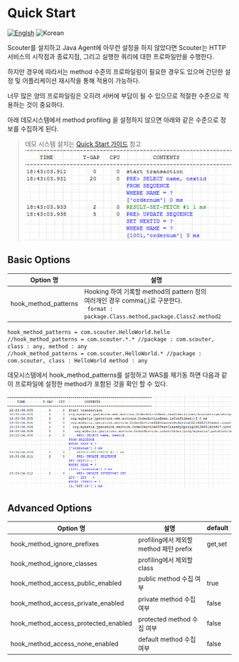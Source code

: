 # Quick Start
[![Englsh](https://img.shields.io/badge/language-English-orange.svg)](Method-Profiling.md) ![Korean](https://img.shields.io/badge/language-Korean-blue.svg)

Scouter를 설치하고 Java Agent에 아무런 설정을 하지 않았다면 Scouter는 HTTP 서비스의 시작점과 종료지점, 그리고 실행한 쿼리에 대한 프로파일만을 수행한다.

하지만 경우에 따라서는 method 수준의 프로파일링이 필요한 경우도 있으며 간단한 설정 및 어플리케이션 재시작을 통해 적용이 가능하다.

너무 많은 양의 프로파일링은 오히려 서버에 부담이 될 수 있으므로 적절한 수준으로 적용하는 것이 중요하다.

아래 데모시스템에서 method profiling 을 설정하지 않으면 아래와 같은 수준으로 정보를 수집하게 된다.
> 데모 시스템 설치는 [Quick Start 가이드](../main/Quick-Start_kr.md) 참고
![](../img/tech/method_none_profile_1.png)


## Basic Options

Option 명           | 설명
--------------------|-------
hook_method_patterns| Hooking 하여 기록할 method의 pattern 정의 <br>여러개인 경우 comma(,)로 구분한다.<br> ` format : package.Class.method,package.Class2.method2`

```properties
hook_method_patterns = com.scouter.HelloWorld.hello
//hook_method_patterns = com.scouter.*.* //package : com.scouter, class : any, method : any
//hook_method_patterns = com.scouter.HelloWorld.* //package : com.scouter, class : HelloWorld method : any
```
데모시스템에서 hook_method_patterns를 설정하고 WAS를 재기동 하면 다음과 같이 프로파일에 설정한 method가 포함된 것을 확인 할 수 있다.

![](../img/tech/method_profile_1.png)

## Advanced Options

Option 명           | 설명     | default
--------------------|-------  | -------
hook_method_ignore_prefixes| profiling에서 제외할 method 패턴 prefix | get,set 
hook_method_ignore_classes | profiling에서 제외할 class | 
hook_method_access_public_enabled | public method 수집 여부 | true 
hook_method_access_private_enabled | private method 수집 여부 | false
hook_method_access_protected_enabled | protected method 수집 여부 | false
hook_method_access_none_enabled | default method 수집 여부 | false

